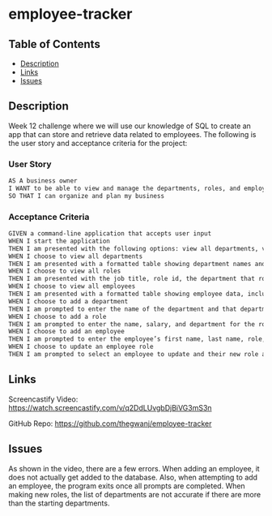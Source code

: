 # employee-tracker
## Table of Contents
- [Description](#description)
- [Links](#links)
- [Issues](#issues)

## Description 
Week 12 challenge where we will use our knowledge of SQL to create an app that can store and retrieve data related to employees. The following is the user story and acceptance criteria for the project:

### User Story

```md
AS A business owner
I WANT to be able to view and manage the departments, roles, and employees in my company
SO THAT I can organize and plan my business
```

### Acceptance Criteria

```md
GIVEN a command-line application that accepts user input
WHEN I start the application
THEN I am presented with the following options: view all departments, view all roles, view all employees, add a department, add a role, add an employee, and update an employee role
WHEN I choose to view all departments
THEN I am presented with a formatted table showing department names and department ids
WHEN I choose to view all roles
THEN I am presented with the job title, role id, the department that role belongs to, and the salary for that role
WHEN I choose to view all employees
THEN I am presented with a formatted table showing employee data, including employee ids, first names, last names, job titles, departments, salaries, and managers that the employees report to
WHEN I choose to add a department
THEN I am prompted to enter the name of the department and that department is added to the database
WHEN I choose to add a role
THEN I am prompted to enter the name, salary, and department for the role and that role is added to the database
WHEN I choose to add an employee
THEN I am prompted to enter the employee’s first name, last name, role, and manager, and that employee is added to the database
WHEN I choose to update an employee role
THEN I am prompted to select an employee to update and their new role and this information is updated in the database 
```

## Links
Screencastify Video: https://watch.screencastify.com/v/q2DdLUvgbDjBiVG3mS3n

GitHub Repo: https://github.com/thegwanj/employee-tracker

## Issues
As shown in the video, there are a few errors. When adding an employee, it does not actually get added to the database. Also, when attempting to add an employee, the program exits once all prompts are completed. When making new roles, the list of departments are not accurate if there are more than the starting departments.
